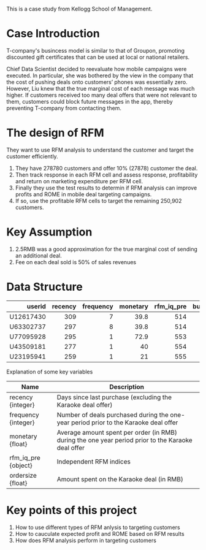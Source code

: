 This is a case study from Kellogg School of Management. 

# Case Introduction
 T-company's busincess model is similar to that of Groupon, promoting discounted gift certificates that can be used at local or national retailers.
 
Chief Data Scientist decided to reevaluate how mobile campaigns were executed. In particular, she was bothered by the view in the company that the cost of pushing deals onto customers’ phones was essentially zero. However, Liu knew that the true marginal cost of each message was much higher. If customers received too many deal offers that were not relevant to them, customers could block future messages in the app, thereby preventing T-company from contacting them.

# The design of RFM
They want to use RFM analysis to understand the customer and target the customer efficiently. 
1. They have 278780 customers and offer 10% (27878) customer the deal. 
2. Then track response in each RFM cell and assess response, profitability and return on marketing expenditure per RFM cell. 
3. Finally they use the test results to determin if RFM analysis can improve profits and ROME in mobile deal targeting campaigns. 
4. If so, use the profitable RFM cells to target the remaining 250,902 customers.


# Key Assumption
1. 2.5RMB was a good approximation for the true marginal cost of sending an additional deal.
2. Fee on each deal sold is 50% of sales revenues


# Data Structure
|    userid | recency | frequency | monetary | rfm_iq_pre | buyer | ordersize | platform | category | mobile_os | training |
|----------:|--------:|----------:|---------:|-----------:|------:|----------:|---------:|---------:|----------:|---------:|
| U12617430 |     309 |         7 |     39.8 |        514 |    no |         0 |      App |        3 |   android |        1 |
| U63302737 |     297 |         8 |     39.8 |        514 |    no |         0 |  Browser |        3 |   android |        1 |
| U77095928 |     295 |         1 |     72.9 |        553 |    no |         0 |  Browser |        3 |   android |        1 |
| U43509181 |     277 |         1 |       40 |        554 |    no |         0 |  Browser |        3 |   android |        1 |
| U23195941 |     259 |         1 |       21 |        555 |    no |         0 |      App |        3 |   android |        1 |

Explanation of some key variables

| Name                | Description                                                                                        |
|---------------------|----------------------------------------------------------------------------------------------------|
| recency {integer}   | Days since last purchase (excluding the Karaoke deal offer)                                        |
| frequency {integer} | Number of deals purchased during the one-year period prior to the Karaoke deal offer               |
| monetary {float}    | Average amount spent per order (in RMB) during the one year period prior to the Karaoke deal offer |
| rfm_iq_pre {object} | Independent RFM indices                                                                            |
| ordersize {float}   | Amount spent on the Karaoke deal (in RMB)                                                                 

# Key points of this project
1. How to use different types of RFM anlysis to targeting customers
2. How to cauculate expected profit and ROME based on RFM results
3. How does RFM analysis perform in targeting customers
